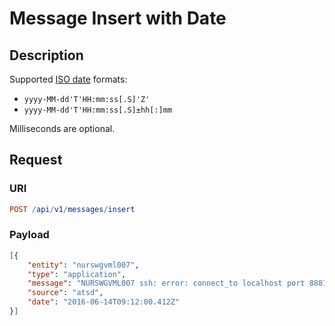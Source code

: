 # Message Insert with Date

## Description

Supported [ISO date](../../../../../shared/date-format.md#supported-formats) formats:

* `yyyy-MM-dd'T'HH:mm:ss[.S]'Z'`
* `yyyy-MM-dd'T'HH:mm:ss[.S]±hh[:]mm`

Milliseconds are optional.

## Request

### URI

```elm
POST /api/v1/messages/insert
```

### Payload

```json
[{
    "entity": "nurswgvml007",
    "type": "application",
    "message": "NURSWGVML007 ssh: error: connect_to localhost port 8881: failed.",
    "source": "atsd",
    "date": "2016-06-14T09:12:00.412Z"
}]
```
